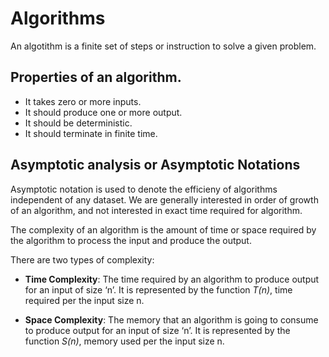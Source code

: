 # Algorithms

An algotithm is a finite set of steps or instruction to solve a given problem.

## Properties of an algorithm.

 - It takes zero or more inputs.
 - It should produce one or more output.
 - It should be deterministic.
 - It should terminate in finite time.

## Asymptotic analysis or Asymptotic Notations

Asymptotic notation is used to denote the efficieny of algorithms independent of any dataset. We are generally interested in order of growth of an algorithm, and not interested in exact time required for algorithm.

The complexity of an algorithm is the amount of time or space required by the algorithm to process the input and produce the output.

There are two types of complexity:

 - **Time Complexity**: The time required by an algorithm to produce output for an input of size ‘n’. It is represented by the function *T(n)*, time required per the input size n.
 
 - **Space Complexity**: The memory that an algorithm is going to consume to produce output for an input of size ‘n’. It is represented by the function *S(n)*, memory used per the input size n.


